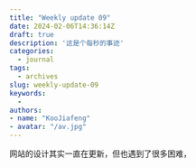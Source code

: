 ```yaml
---
title: "Weekly update 09"
date: 2024-02-06T14:36:14Z
draft: true
description: '这是个每秒的事迹'
categories:
  - journal
tags:
  - archives
slug: weekly-update-09
keywords:
  - 
authors:
- name: "KooJiafeng"
- avatar: "/av.jpg"
---
```

网站的设计其实一直在更新，但也遇到了很多困难，